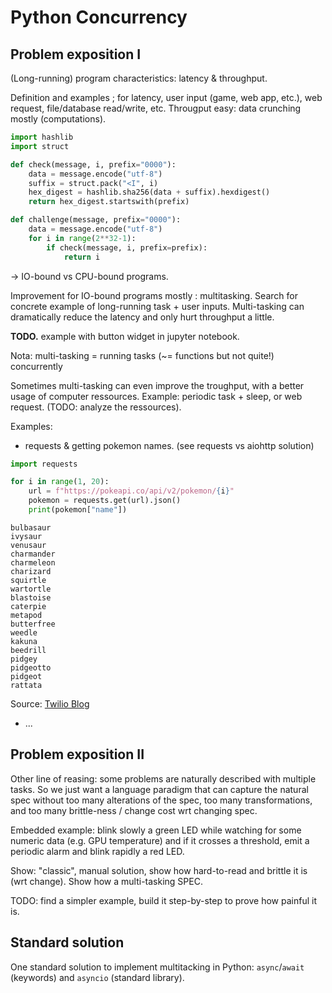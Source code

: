 # Python Concurrency

## Problem exposition I

(Long-running) program characteristics: latency & throughput.

Definition and examples ; for latency, user input (game, web app, etc.),
web request, file/database read/write, etc. Througput easy: data crunching
mostly (computations).

```python
import hashlib
import struct

def check(message, i, prefix="0000"):
    data = message.encode("utf-8")
    suffix = struct.pack("<I", i)
    hex_digest = hashlib.sha256(data + suffix).hexdigest()
    return hex_digest.startswith(prefix)

def challenge(message, prefix="0000"):
    data = message.encode("utf-8")
    for i in range(2**32-1):
        if check(message, i, prefix=prefix):
            return i
```

-> IO-bound vs CPU-bound programs.

Improvement for IO-bound programs mostly : multitasking. Search for concrete 
example of long-running task + user inputs. Multi-tasking can dramatically 
reduce the latency and only hurt throughput a little.

**TODO.** example with button widget in jupyter notebook.

Nota: multi-tasking = running tasks (~= functions but not quite!) concurrently

Sometimes multi-tasking can even improve the troughput, with a better usage
of computer ressources. Example: periodic task + sleep, or web request.
(TODO: analyze the ressources).

Examples:

  - requests & getting pokemon names. (see requests vs aiohttp solution)

```python
import requests

for i in range(1, 20):
    url = f"https://pokeapi.co/api/v2/pokemon/{i}"
    pokemon = requests.get(url).json()
    print(pokemon["name"])
```

```
bulbasaur
ivysaur
venusaur
charmander
charmeleon
charizard
squirtle
wartortle
blastoise
caterpie
metapod
butterfree
weedle
kakuna
beedrill
pidgey
pidgeotto
pidgeot
rattata
```

Source: [Twilio Blog](https://www.twilio.com/blog/asynchronous-http-requests-in-python-with-aiohttp)

  - ...

## Problem exposition II

Other line of reasing: some problems are naturally described with multiple
tasks. So we just want a language paradigm that can capture the natural
spec without too many alterations of the spec, too many transformations,
and too many brittle-ness / change cost wrt changing spec.

Embedded example: blink slowly a green LED while watching for some numeric data 
(e.g. GPU temperature) and if it crosses a threshold, emit a periodic alarm
and blink rapidly a red LED.

Show: "classic", manual solution, show how hard-to-read and brittle it is
(wrt change). Show how a multi-tasking SPEC.

TODO: find a simpler example, build it step-by-step to prove how painful it is.


## Standard solution

One standard solution to implement multitacking in Python: `async`/`await` 
(keywords) and `asyncio` (standard library).

